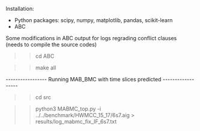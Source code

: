 

Installation:
- Python packages:
 scipy, numpy, matplotlib, pandas, scikit-learn
- ABC 

Some modifications in ABC output for logs regrading conflict clauses (needs to compile the source codes)
>> cd ABC

>> make all


----------------- Running MAB_BMC with time slices predicted ------------------

>> cd src

>> python3 MABMC_top.py -i ../../benchmark/HWMCC_15_17/6s7.aig > results/log_mabmc_fix_IF_6s7.txt
